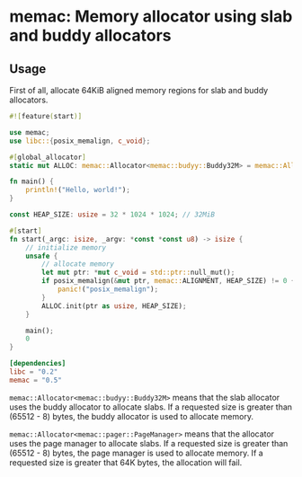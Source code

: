 # memac: Memory allocator using slab and buddy allocators

## Usage

First of all, allocate 64KiB aligned memory regions for slab and buddy allocators.

```rust
#![feature(start)]

use memac;
use libc::{posix_memalign, c_void};

#[global_allocator]
static mut ALLOC: memac::Allocator<memac::budyy::Buddy32M> = memac::Allocator::new();

fn main() {
    println!("Hello, world!");
}

const HEAP_SIZE: usize = 32 * 1024 * 1024; // 32MiB

#[start]
fn start(_argc: isize, _argv: *const *const u8) -> isize {
    // initialize memory
    unsafe {
        // allocate memory
        let mut ptr: *mut c_void = std::ptr::null_mut();
        if posix_memalign(&mut ptr, memac::ALIGNMENT, HEAP_SIZE) != 0 {
            panic!("posix_memalign");
        }
        ALLOC.init(ptr as usize, HEAP_SIZE);
    }

    main();
    0
}
```

```toml
[dependencies]
libc = "0.2"
memac = "0.5"
```

`memac::Allocator<memac::budyy::Buddy32M>` means that
the slab allocator uses the buddy allocator to allocate slabs.
If a requested size is greater than (65512 - 8) bytes,
the buddy allocator is used to allocate memory.

`memac::Allocator<memac::pager::PageManager>` means that
the allocator uses the page manager to allocate slabs.
If a requested size is greater than (65512 - 8) bytes,
the page manager is used to allocate memory.
If a requested size is greater that 64K bytes,
the allocation will fail.
